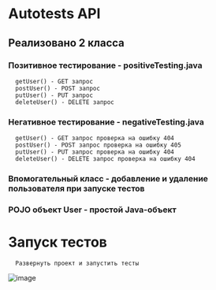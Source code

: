# Autotests API

## Реализовано 2 класса
### **Позитивное тестирование** - positiveTesting.java
      getUser() - GET запрос
      postUser() - POST запрос
      putUser() - PUT запрос
      deleteUser() - DELETE запрос

### **Негативное тестирование** - negativeTesting.java
      getUser() - GET запрос проверка на ошибку 404
      postUser() - POST запрос проверка на ошибку 405
      putUser() - PUT запрос проверка на ошибку 404
      deleteUser() - DELETE запрос проверка на ошибку 404

### **Впомогательный класс** - добавление и удаление пользователя при запуске тестов

### **POJO объект User** - простой Java-объект 
# Запуск тестов
      Развернуть проект и запустить тесты
 ![image](https://github.com/SkayMaks/project/assets/61145879/e941faa1-c6eb-4ee5-bc53-c87916e3e84f)

      


